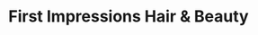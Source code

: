 ---
title: "First Impressions Hair & Beauty"
url: /dereham/first-impressions-hair-und-beauty/
shop: Friseur
---